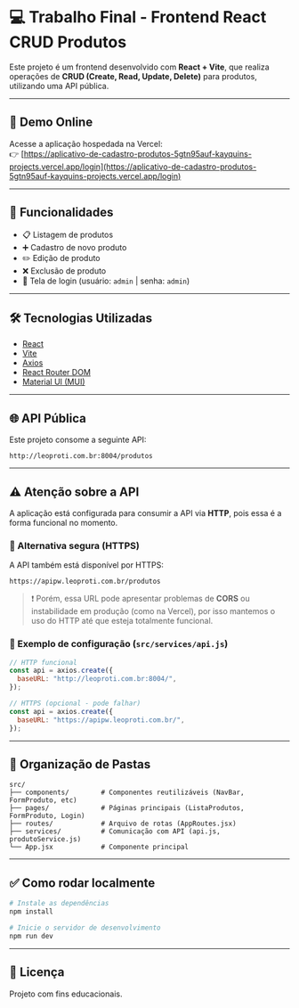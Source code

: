 # 💻 Trabalho Final - Frontend React CRUD Produtos

Este projeto é um frontend desenvolvido com **React + Vite**, que realiza operações de **CRUD (Create, Read, Update, Delete)** para produtos, utilizando uma API pública.

---

## 🔗 Demo Online

Acesse a aplicação hospedada na Vercel:  
👉 [https://aplicativo-de-cadastro-produtos-5gtn95auf-kayquins-projects.vercel.app/login](https://aplicativo-de-cadastro-produtos-5gtn95auf-kayquins-projects.vercel.app/login)

---

## 🚀 Funcionalidades

- 📋 Listagem de produtos
- ➕ Cadastro de novo produto
- ✏️ Edição de produto
- ❌ Exclusão de produto
- 🔐 Tela de login (usuário: `admin` | senha: `admin`)

---

## 🛠️ Tecnologias Utilizadas

- [React](https://reactjs.org/)
- [Vite](https://vitejs.dev/)
- [Axios](https://axios-http.com/)
- [React Router DOM](https://reactrouter.com/)
- [Material UI (MUI)](https://mui.com/)

---

## 🌐 API Pública

Este projeto consome a seguinte API:

```
http://leoproti.com.br:8004/produtos
```

---

## ⚠️ Atenção sobre a API

A aplicação está configurada para consumir a API via **HTTP**, pois essa é a forma funcional no momento.

### 🔐 Alternativa segura (HTTPS)

A API também está disponível por HTTPS:

```
https://apipw.leoproti.com.br/produtos
```

> ❗ Porém, essa URL pode apresentar problemas de **CORS** ou instabilidade em produção (como na Vercel), por isso mantemos o uso do HTTP até que esteja totalmente funcional.

### 📁 Exemplo de configuração (`src/services/api.js`)

```js
// HTTP funcional
const api = axios.create({
  baseURL: "http://leoproti.com.br:8004/",
});

// HTTPS (opcional - pode falhar)
const api = axios.create({
  baseURL: "https://apipw.leoproti.com.br/",
});
```

---

## 📂 Organização de Pastas

```
src/
├── components/        # Componentes reutilizáveis (NavBar, FormProduto, etc)
├── pages/             # Páginas principais (ListaProdutos, FormProduto, Login)
├── routes/            # Arquivo de rotas (AppRoutes.jsx)
├── services/          # Comunicação com API (api.js, produtoService.js)
└── App.jsx            # Componente principal
```

---

## ✅ Como rodar localmente

```bash
# Instale as dependências
npm install

# Inicie o servidor de desenvolvimento
npm run dev
```

---

## 📝 Licença

Projeto com fins educacionais.
